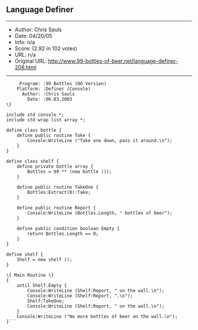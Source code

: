 
## Language Definer ##
---
- Author: Chris Sauls
- Date: 04/20/05
- Info: n/a
- Score:  (2.92 in 102 votes)
- URL: n/a
- Original URL: http://www.99-bottles-of-beer.net/language-definer-208.html
---

```\{
	 Program: :99 Bottles (OO Version)
	Platform: :Definer (Console)
	  Author: :Chris Sauls
	    Date: :06.03.2003
\}

include std console *;
include std wrap list array *;

define class bottle {
	define public routine Take {
		Console:WriteLine ("Take one down, pass it around.\n");
	}
}

define class shelf {
	define private bottle array {
		Bottles = 99 ** (new bottle ());
	}

	define public routine TakeOne {
		Bottles:Extract(0):Take;
	}

	define public routine Report {
		Console:WriteLine (Bottles.Length, " bottles of beer");
	}

	define public condition boolean Empty {
		return Bottles.Length == 0;
	}
}

define shelf {
	Shelf = new shelf ();
}

\{ Main Routine \}
{
	until Shelf.Empty {
		Console:WriteLine (Shelf:Report, " on the wall.\n");
		Console:WriteLine (Shelf:Report, ".\n");
		Shelf:TakeOne;
		Console:WriteLine (Shelf:Report, " on the wall.\n");
	}
	Console:WriteLine ("No more bottles of beer on the wall.\n");
}```